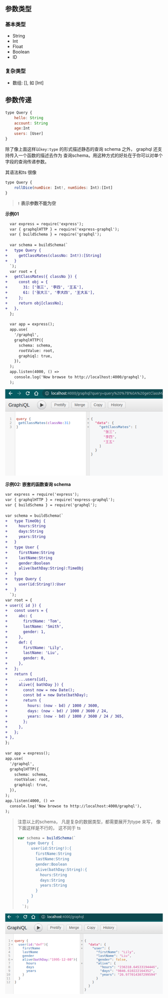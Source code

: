 ## 参数类型

### 基本类型

- String
- Int
- Float
- Boolean
- ID



### 复杂类型

- 数组: [], 如 [Int]







## 参数传递

```js
type Query {
    hello: String
    account: String
    age:Int
    users: [User]
}
```

除了像上面这样以`key:type` 的形式描述静态的查询 schema 之外， graphql 还支持传入一个函数的描述去作为 查询schema。用这种方式的好处在于你可以对单个字段的查询传递参数。



其语法和ts 很像

```js
type Query {
	rollDice(numDice: Int!, numSides: Int):[Int]
}
```

> **`!` 表示参数不能为空**

**示例01**

```diff
  var express = require('express');
  var { graphqlHTTP } = require('express-graphql');
  var { buildSchema } = require('graphql');

  var schema = buildSchema(`
+   type Query {
+     getClassMates(classNo: Int!):[String]
+   }
  `);
  var root = {
+   getClassMates({ classNo }) {
+     const obj = {
+       31: ['张三', '李四', '王五'],
+       61: ['张大三', '李大四', '王大五'],
+     };
+     return obj[classNo];
+   },
  };

  var app = express();
  app.use(
    '/graphql',
    graphqlHTTP({
      schema: schema,
      rootValue: root,
      graphiql: true,
    }),
  );
  app.listen(4000, () =>
    console.log('Now browse to http://localhost:4000/graphql'),
  );
```

![image-20221122220127037](004.参数类型以及参数传递.assets/image-20221122220127037.png)

**示例02: 嵌套的函数查询 schema**

```diff
var express = require('express');
var { graphqlHTTP } = require('express-graphql');
var { buildSchema } = require('graphql');

var schema = buildSchema(`
+   type TimeObj {
+     hours:String
+     days:String
+     years:String
+   }
+   type User {
+     firstName:String
+     lastName:String
+     gender:Boolean
+     alive(bathDay:String):TimeObj
+   }
+   type Query {
+     user(id:String!):User
+   }
  `);
var root = {
+ user({ id }) {
+   const users = {
+     abc: {
+       firstName: 'Tom',
+       lastName: 'Smith',
+       gender: 1,
+     },
+     def: {
+       firstName: 'Lily',
+       lastName: 'Liu',
+       gender: 0,
+     },
+   };
+   return {
+     ...users[id],
+     alive({ bathDay }) {
+       const now = new Date();
+       const bd = new Date(bathDay);
+       return {
+         hours: (now - bd) / 1000 / 3600,
+         days: (now - bd) / 1000 / 3600 / 24,
+         years: (now - bd) / 1000 / 3600 / 24 / 365,
+       };
+     },
+   };
+ },
};

var app = express();
app.use(
  '/graphql',
  graphqlHTTP({
    schema: schema,
    rootValue: root,
    graphiql: true,
  }),
);
app.listen(4000, () =>
  console.log('Now browse to http://localhost:4000/graphql'),
);
```

> 注意以上的schema， 凡是复杂的数据类型，都需要展开为type 来写， 像下面这样是不行的， 这不同于 ts
>
> ```js
> var schema = buildSchema(`
>     type Query {
>       user(id:String!):{
>         firstName:String
>         lastName:String
>         gender:Boolean
>         alive(bathDay:String):{
>           hours:String
>           days:String
>           years:String
>         }
>       }
>     }
>   `);
> ```

![image-20221122224217354](004.参数类型以及参数传递.assets/image-20221122224217354.png)
